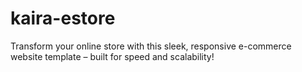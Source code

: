 # kaira-estore
Transform your online store with this sleek, responsive e-commerce website template – built for speed and scalability!
